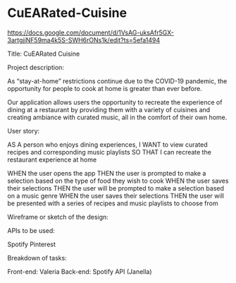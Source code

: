 # CuEARated-Cuisine

https://docs.google.com/document/d/1VsAG-uksAfr5GX-3artgjjNF59ma4k5S-SWH6rONs1k/edit?ts=5efa1494

Title: CuEARated Cuisine

Project description: 

As “stay-at-home” restrictions continue due to the COVID-19 pandemic, the opportunity for people to cook at home is greater than ever before.

Our application allows users the opportunity to recreate the experience of dining at a restaurant by providing them with a variety of cuisines and creating ambiance with curated music, all in the comfort of their own home.

User story: 

AS A person who enjoys dining experiences,
I WANT to view curated recipes and corresponding music playlists
SO THAT I can recreate the restaurant experience at home

WHEN the user opens the app
THEN the user is prompted to make a selection based on the type of food they wish to cook
WHEN the user saves their selections
THEN the user will be prompted to make a selection based on a music genre
WHEN the user saves their selections
THEN the user will be presented with a series of recipes and music playlists to choose from

Wireframe or sketch of the design:





APIs to be used:

Spotify
Pinterest

Breakdown of tasks:

Front-end: Valeria
Back-end:
Spotify API (Janella)
